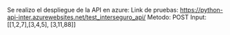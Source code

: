 Se realizo el despliegue de la API en azure:
Link de pruebas: https://python-api-inter.azurewebsites.net/test_interseguro_api/ 
Metodo: POST
Input: [[1,2,7],[3,4,5], [3,11,88]] 
